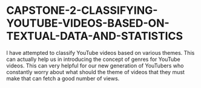 # CAPSTONE-2-CLASSIFYING-YOUTUBE-VIDEOS-BASED-ON-TEXTUAL-DATA-AND-STATISTICS
I have attempted to classify YouTube videos based on various themes. This can actually help us in introducing the concept of genres for YouTube videos. This can very helpful for our new generation of YouTubers who constantly worry about what should the theme of videos that they must make that can fetch a good number of views.
